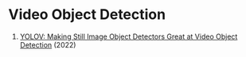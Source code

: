 # Video Object Detection
1. [YOLOV: Making Still Image Object Detectors Great at Video Object Detection](https://arxiv.org/abs/2208.09686) (2022)

